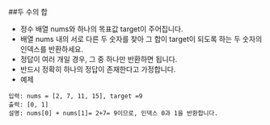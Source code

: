 ##두 수의 합
- 정수 배열 nums와 하나의 목표값 target이 주어집니다.
- 배열 nums 내의 서로 다른 두 숫자를 찾아 그 합이 target이 되도록 하는 두 숫자의 인덱스를 반환하세요.
- 정답이 여러 개일 경우, 그 중 하나만 반환하면 됩니다.
- 반드시 정확히 하나의 정답이 존재한다고 가정합니다.
- 예제
```
입력: nums = [2, 7, 11, 15], target =9
출력: [0, 1]
설명: nums[0] + nums[1]= 2+7= 9이므로, 인덱스 0과 1을 반환합니다.
